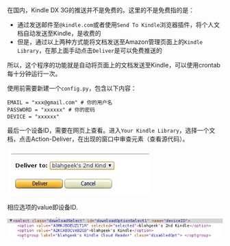 
在国内，Kindle DX 3G的推送并不是免费的。这里的不是免费指的是：

- 通过发送邮件至`@kindle.com`或者使用`Send To Kindle`浏览器插件，将个人文档自动发送至Kindle，是收费的
- 但是，通过以上两种方式能将文档发送至Amazon管理页面上的`Kindle Library`，在那上面手动点击`Deliver`是可以免费推送的

所以，这个程序的功能就是自动将页面上的文档发送至Kindle，可以使用crontab每十分钟运行一次。

使用前需要新建一个`config.py`，包含以下内容：

    EMAIL = "xxx@gmail.com" # 你的用户名
    PASSWORD = "xxxxxx" # 你的密码
    DEVICE = "xxxxxx"

最后一个设备ID，需要在网页上查看。进入`Your Kindle Library`，选择一个文档，点击Action-Deliver，在出现的窗口中审查元素（查看源代码）。

![](https://github.com/blahgeek/kindledxpush/raw/master/doc/1.png)


相应选项的value即设备ID. 

![](https://github.com/blahgeek/kindledxpush/raw/master/doc/2.png)



